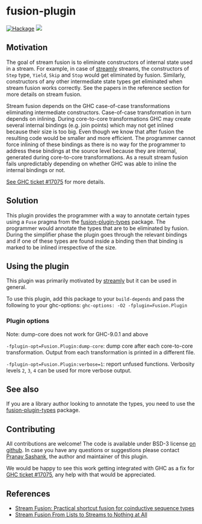 # fusion-plugin

[![Hackage](https://img.shields.io/hackage/v/fusion-plugin.svg?style=flat)](https://hackage.haskell.org/package/fusion-plugin)
![](https://github.com/composewell/fusion-plugin/workflows/Haskell%20CI/badge.svg)


## Motivation

The goal of stream fusion is to eliminate constructors of
internal state used in a stream. For example, in case of
[streamly](https://github.com/composewell/streamly) streams, the
constructors of `Step` type, `Yield`, `Skip` and `Stop` would get
eliminated by fusion.  Similarly, constructors of any other intermediate
state types get eliminated when stream fusion works correctly. See the papers
in the reference section for more details on stream fusion.

Stream fusion depends on the GHC case-of-case transformations
eliminating intermediate constructors.  Case-of-case transformation in
turn depends on inlining. During core-to-core transformations GHC may
create several internal bindings (e.g. join points) which may not get
inlined because their size is too big. Even though we know that after
fusion the resulting code would be smaller and more efficient. The
programmer cannot force inlining of these bindings as there is no way
for the programmer to address these bindings at the source level because
they are internal, generated during core-to-core transformations. As a result
stream fusion fails unpredictably depending on whether GHC was able to inline
the internal bindings or not.

[See GHC ticket #17075](https://gitlab.haskell.org/ghc/ghc/issues/17075) for
more details.

## Solution

This plugin provides the programmer with a way to annotate certain
types using a `Fuse` pragma from the
[fusion-plugin-types](https://hackage.haskell.org/package/fusion-plugin-types)
package. The programmer would annotate the types that are to be
eliminated by fusion. During the simplifier phase the plugin goes
through the relevant bindings and if one of these types are found
inside a binding then that binding is marked to be inlined
irrespective of the size.

## Using the plugin

This plugin was primarily motivated by
[streamly](https://github.com/composewell/streamly) but it can be used in
general.

To use this plugin, add this package to your `build-depends`
and pass the following to your ghc-options:
`ghc-options: -O2 -fplugin=Fusion.Plugin`

### Plugin options

Note: dump-core does not work for GHC-9.0.1 and above

`-fplugin-opt=Fusion.Plugin:dump-core`: dump core after each
core-to-core transformation. Output from each transformation is printed
in a different file.

`-fplugin-opt=Fusion.Plugin:verbose=1`: report unfused functions. Verbosity
levels `2`, `3`, `4` can be used for more verbose output.

## See also

If you are a library author looking to annotate the types, you need to
use the
[fusion-plugin-types](https://hackage.haskell.org/package/fusion-plugin-types)
package.

## Contributing

All contributions are welcome!  The code is available under BSD-3
license [on github](https://github.com/composewell/fusion-plugin).  In
case you have any questions or suggestions please contact [Pranay
Sashank](mailto:pranaysashank@composewell.com), the author and
maintainer of this plugin.

We would be happy to see this work getting integrated with GHC as a fix for
[GHC ticket #17075](https://gitlab.haskell.org/ghc/ghc/issues/17075), any help
with that would be appreciated.

## References

* [Stream Fusion: Practical shortcut fusion for coinductive sequence types](https://pdfs.semanticscholar.org/b109/dc862d03c3ab0f3a2346e0685aa94e07f4c1.pdf)
* [Stream Fusion From Lists to Streams to Nothing at All](http://fun.cs.tufts.edu/stream-fusion.pdf)
